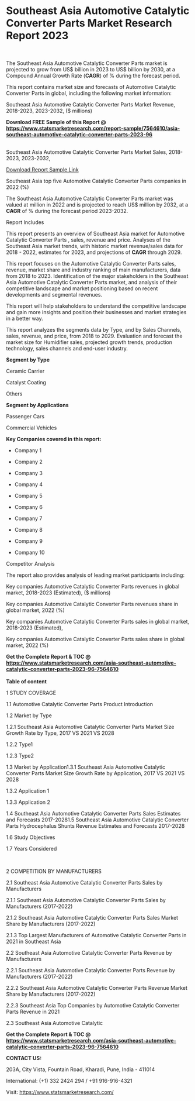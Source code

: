 <h1>Southeast Asia Automotive Catalytic Converter Parts Market Research Report 2023</h1><br/><p>The Southeast Asia Automotive Catalytic Converter Parts market is projected to grow from US$ billion in 2023 to US$ billion by 2030, at a Compound Annual Growth Rate (<strong>CAGR</strong>) of % during the forecast period.</p><p>
 
 This report contains market size and forecasts of Automotive Catalytic Converter Parts in global, including the following market information:</p><p>
 
 Southeast Asia Automotive Catalytic Converter Parts Market Revenue, 2018-2023, 2023-2032, ($ millions)</p><div><b>Download FREE Sample of this Report @ <a href="https://www.statsmarketresearch.com/download-free-sample/7564610/asia-southeast-automotive-catalytic-converter-parts-2023-96">https://www.statsmarketresearch.com/report-sample/7564610/asia-southeast-automotive-catalytic-converter-parts-2023-96</a></b></div><br><p>
 
 Southeast Asia Automotive Catalytic Converter Parts Market Sales, 2018-2023, 2023-2032,</p><p><a href="https://www.statsmarketresearch.com/download-free-sample/7564610/asia-southeast-automotive-catalytic-converter-parts-2023-96">Download Report Sample Link</a></p><p>
 
 Southeast Asia top five Automotive Catalytic Converter Parts companies in 2022 (%)</p><p>
 
 The Southeast Asia Automotive Catalytic Converter Parts market was valued at million in 2022 and is projected to reach US$ million by 2032, at a <strong>CAGR</strong> of % during the forecast period 2023-2032.</p><p>
 
 Report Includes</p><p>
 
 This report presents an overview of Southeast Asia market for Automotive Catalytic Converter Parts , sales, revenue and price. Analyses of the Southeast Asia market trends, with historic market revenue/sales data for 2018 - 2022, estimates for 2023, and projections of <strong>CAGR</strong> through 2029.</p><p>
 
 This report focuses on the Automotive Catalytic Converter Parts sales, revenue, market share and industry ranking of main manufacturers, data from 2018 to 2023. Identification of the major stakeholders in the Southeast Asia Automotive Catalytic Converter Parts market, and analysis of their competitive landscape and market positioning based on recent developments and segmental revenues.</p><p>
 
 This report will help stakeholders to understand the competitive landscape and gain more insights and position their businesses and market strategies in a better way.</p><p>
 
 This report analyzes the segments data by Type, and by Sales Channels, sales, revenue, and price, from 2018 to 2029. Evaluation and forecast the market size for Humidifier sales, projected growth trends, production technology, sales channels and end-user industry.</p><p>
 
  <strong>Segment by Type</strong></p><p>
 
 Ceramic Carrier</p><p>Catalyst Coating</p><p>Others</p><p>
 
 <strong> Segment <strong><strong>by Applications</strong></strong></strong></p><p>
 
 Passenger Cars</p><p>Commercial Vehicles</p><p><strong>Key Companies covered in this report:</strong></p><p>
 
 </p><ul><p></p><li>Company 1</li><p></p><li>Company 2</li><p></p><li>Company 3</li><p></p><li>Company 4</li><p></p><li>Company 5</li><p></p><li>Company 6</li><p></p><li>Company 7</li><p></p><li>Company 8</li><p></p><li>Company 9</li><p></p><li>Company 10</li><p></p></ul><p>Competitor Analysis</p><p>
 
 The report also provides analysis of leading market participants including:</p><p>
 
 Key companies Automotive Catalytic Converter Parts revenues in global market, 2018-2023 (Estimated), ($ millions)</p><p>
 
 Key companies Automotive Catalytic Converter Parts revenues share in global market, 2022 (%)</p><p>
 
 Key companies Automotive Catalytic Converter Parts sales in global market, 2018-2023 (Estimated),</p><p>
 
 Key companies Automotive Catalytic Converter Parts sales share in global market, 2022 (%)</p><div><b>Get the Complete Report & TOC @ <a href="https://www.statsmarketresearch.com/asia-southeast-automotive-catalytic-converter-parts-2023-96-7564610">https://www.statsmarketresearch.com/asia-southeast-automotive-catalytic-converter-parts-2023-96-7564610</a></b></div><br><b>Table of content</b><p>1 STUDY COVERAGE<br />
 
 1.1 Automotive Catalytic Converter Parts Product Introduction<br />
 
 1.2 Market by Type<br />
 
 1.2.1 Southeast Asia Automotive Catalytic Converter Parts Market Size Growth Rate by Type, 2017 VS 2021 VS 2028<br />
 
 1.2.2 Type1<br />
 
 1.2.3 Type2<br />
 
 1.3 Market by Application1.3.1 Southeast Asia Automotive Catalytic Converter Parts Market Size Growth Rate by Application, 2017 VS 2021 VS 2028<br />
 
 1.3.2 Application 1<br />
 
 1.3.3 Application 2<br />
 
 1.4 Southeast Asia Automotive Catalytic Converter Parts Sales Estimates and Forecasts 2017-20281.5 Southeast Asia Automotive Catalytic Converter Parts Hydrocephalus Shunts Revenue Estimates and Forecasts 2017-2028<br />
 
 1.6 Study Objectives<br />
 
 1.7 Years Considered<br />
 
 <br />
 
 2 COMPETITION BY MANUFACTURERS<br />
 
 2.1 Southeast Asia Automotive Catalytic Converter Parts Sales by Manufacturers<br />
 
 2.1.1 Southeast Asia Automotive Catalytic Converter Parts Sales by Manufacturers (2017-2022)<br />
 
 2.1.2 Southeast Asia Automotive Catalytic Converter Parts Sales Market Share by Manufacturers (2017-2022)<br />
 
 2.1.3 Top Largest Manufacturers of Automotive Catalytic Converter Parts in 2021 in Southeast Asia<br />
 
 2.2 Southeast Asia Automotive Catalytic Converter Parts Revenue by Manufacturers<br />
 
 2.2.1 Southeast Asia Automotive Catalytic Converter Parts Revenue by Manufacturers (2017-2022)<br />
 
 2.2.2 Southeast Asia Automotive Catalytic Converter Parts Revenue Market Share by Manufacturers (2017-2022)<br />
 
 2.2.3 Southeast Asia Top Companies by Automotive Catalytic Converter Parts Revenue in 2021<br />
 
 2.3 Southeast Asia Automotive Catalytic <br><div><b>Get the Complete Report & TOC @ <a href="https://www.statsmarketresearch.com/asia-southeast-automotive-catalytic-converter-parts-2023-96-7564610">https://www.statsmarketresearch.com/asia-southeast-automotive-catalytic-converter-parts-2023-96-7564610</a></b></div></p>
 
 <b>CONTACT US:</b><br>
 
 203A, City Vista, Fountain Road, Kharadi, Pune, India - 411014 <br>
 
 International: (+1) 332 2424 294 / +91 916-916-4321<br>
 
 Visit: <a href="https://www.statsmarketresearch.com/">https://www.statsmarketresearch.com/</a>
 
 <br>
